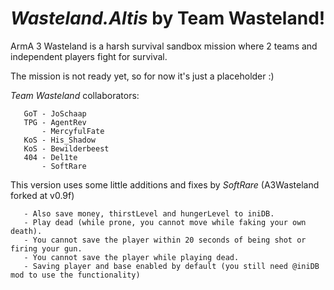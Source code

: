 *Wasteland.Altis* by Team Wasteland!
===================

ArmA 3 Wasteland is a harsh survival sandbox mission where 2 teams and independent players fight for survival.


The mission is not ready yet, so for now it's just a placeholder :)


*Team Wasteland* collaborators:

       GoT - JoSchaap
       TPG - AgentRev
           - MercyfulFate
       KoS - His_Shadow
       KoS - Bewilderbeest
       404 - Del1te
	       - SoftRare

This version uses some little additions and fixes by *SoftRare* (A3Wasteland forked at v0.9f)

	   - Also save money, thirstLevel and hungerLevel to iniDB.
	   - Play dead (while prone, you cannot move while faking your own death).
	   - You cannot save the player within 20 seconds of being shot or firing your gun.
	   - You cannot save the player while playing dead.
	   - Saving player and base enabled by default (you still need @iniDB mod to use the functionality)